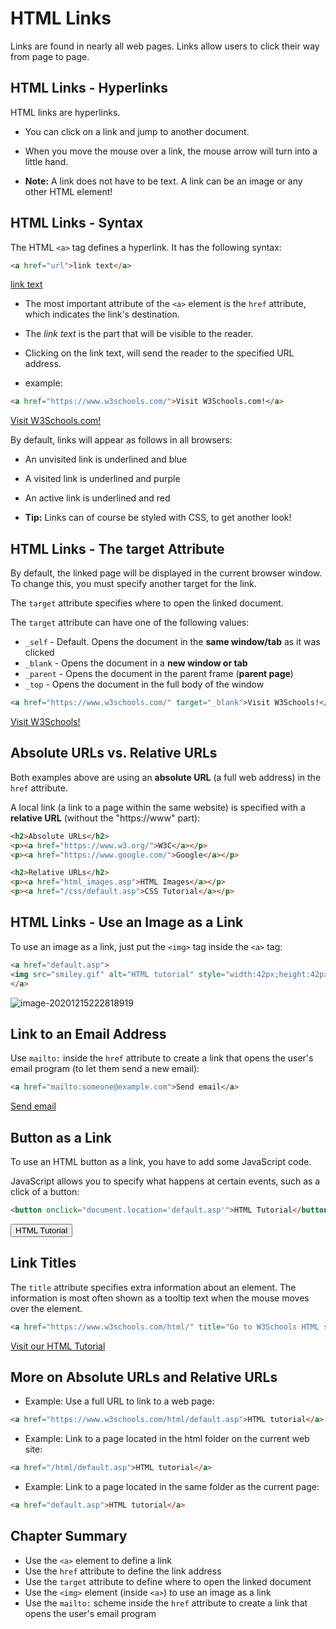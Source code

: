 # HTML Links

Links are found in nearly all web pages. Links allow users to click their way from page to page.





## HTML Links - Hyperlinks

HTML links are hyperlinks.

- You can click on a link and jump to another document.

- When you move the mouse over a link, the mouse arrow will turn into a little hand.

- **Note:** A link does not have to be text. A link can be an image or any other HTML element!

## HTML Links - Syntax

The HTML `<a>` tag defines a hyperlink. It has the following syntax:

```html
<a href="url">link text</a>
```

<a href="url">link text</a>

- The most important attribute of the `<a>` element is the `href` attribute, which indicates the link's destination.

- The *link text* is the part that will be visible to the reader.

- Clicking on the link text, will send the reader to the specified URL address.

- example:

```html
<a href="https://www.w3schools.com/">Visit W3Schools.com!</a>
```

<a href="https://www.w3schools.com/">Visit W3Schools.com!</a>

By default, links will appear as follows in all browsers:

- An unvisited link is underlined and blue
- A visited link is underlined and purple
- An active link is underlined and red

- **Tip:** Links can of course be styled with CSS, to get another look!





## HTML Links - The target Attribute

By default, the linked page will be displayed in the current browser window. To change this, you must specify another target for the link.

The `target` attribute specifies where to open the linked document.

The `target` attribute can have one of the following values:

- `_self` - Default. Opens the document in the **same window/tab** as it was clicked
- `_blank` - Opens the document in a **new window or tab**
- `_parent` - Opens the document in the parent frame (**parent page**)
- `_top` - Opens the document in the full body of the window

```html
<a href="https://www.w3schools.com/" target="_blank">Visit W3Schools!</a>
```

<a href="https://www.w3schools.com/" target="_blank">Visit W3Schools!</a>



## Absolute URLs vs. Relative URLs

Both examples above are using an **absolute URL** (a full web address) in the `href` attribute.

A local link (a link to a page within the same website) is specified with a **relative URL** (without the "https://www" part):

```html
<h2>Absolute URLs</h2>
<p><a href="https://www.w3.org/">W3C</a></p>
<p><a href="https://www.google.com/">Google</a></p>

<h2>Relative URLs</h2>
<p><a href="html_images.asp">HTML Images</a></p>
<p><a href="/css/default.asp">CSS Tutorial</a></p>
```





## HTML Links - Use an Image as a Link

To use an image as a link, just put the `<img>` tag inside the `<a>` tag:

```html
<a href="default.asp">
<img src="smiley.gif" alt="HTML tutorial" style="width:42px;height:42px;">
</a>
```

![image-20201215222818919](https://i.loli.net/2020/12/16/rS6fLH4Q8veotpx.png)





## Link to an Email Address

Use `mailto:` inside the `href` attribute to create a link that opens the user's email program (to let them send a new email):

```html
<a href="mailto:someone@example.com">Send email</a>
```

<a href="mailto:someone@example.com">Send email</a>





## Button as a Link

To use an HTML button as a link, you have to add some JavaScript code.

JavaScript allows you to specify what happens at certain events, such as a click of a button:

```html
<button onclick="document.location='default.asp'">HTML Tutorial</button>
```

<button onclick="document.location='default.asp'">HTML Tutorial</button>





## Link Titles

The `title` attribute specifies extra information about an element. The information is most often shown as a tooltip text when the mouse moves over the element.

```html
<a href="https://www.w3schools.com/html/" title="Go to W3Schools HTML section">Visit our HTML Tutorial</a>
```

<a href="https://www.w3schools.com/html/" title="Go to W3Schools HTML section">Visit our HTML Tutorial</a>





## More on Absolute URLs and Relative URLs

- Example: Use a full URL to link to a web page: 

```html
<a href="https://www.w3schools.com/html/default.asp">HTML tutorial</a>
```

- Example: Link to a page located in the html folder on the current web site: 

```html
<a href="/html/default.asp">HTML tutorial</a>
```

- Example: Link to a page located in the same folder as the current page: 

```html
<a href="default.asp">HTML tutorial</a>
```





## Chapter Summary

- Use the `<a>` element to define a link
- Use the `href` attribute to define the link address
- Use the `target` attribute to define where to open the linked document
- Use the `<img>` element (inside `<a>`) to use an image as a link
- Use the `mailto:` scheme inside the `href` attribute to create a link that opens the user's email program